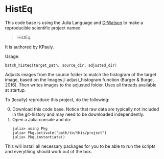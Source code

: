 # HistEq

This code base is using the Julia Language and [DrWatson](https://juliadynamics.github.io/DrWatson.jl/stable/)
to make a reproducible scientific project named
> HistEq

It is authored by KPauly.

Usage:

    batch_histeq(target_path, source_dir, adjusted_dir)

Adjusts images from the source folder to match the histogram of the target image,
based on the Images.jl adjust_histogram function (Burger & Burge, 2016).
Then writes images to the adjusted folder. Uses all threads available at startup.

To (locally) reproduce this project, do the following:

0. Download this code base. Notice that raw data are typically not included in the
   git-history and may need to be downloaded independently.
1. Open a Julia console and do:
   ```
   julia> using Pkg
   julia> Pkg.activate("path/to/this/project")
   julia> Pkg.instantiate()
   ```

This will install all necessary packages for you to be able to run the scripts and
everything should work out of the box.
